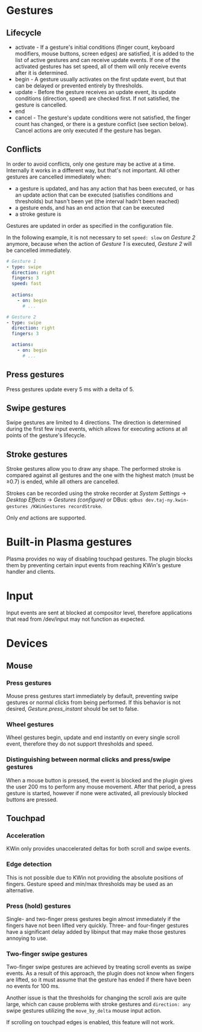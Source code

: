 # Gestures
## Lifecycle
- activate - If a gesture's initial conditions (finger count, keyboard modifiers, mouse buttons, screen edges) are satisfied, it is added to the list of active gestures and can receive update events. If one of the activated gestures has set speed, all of them will only receive events after it is determined.
- begin - A gesture usually activates on the first update event, but that can be delayed or prevented entirely by thresholds.
- update - Before the gesture receives an update event, its update conditions (direction, speed) are checked first. If not satisfied, the gesture is cancelled.
- end
- cancel - The gesture's update conditions were not satisfied, the finger count has changed, or there is a gesture conflict (see section below). Cancel actions are only executed if the gesture has began.

## Conflicts
In order to avoid conflicts, only one gesture may be active at a time. Internally it works in a different way, but that's not important. All other gestures are cancelled immediately when:
- a gesture is updated, and has any action that has been executed, or has an update action that can be executed (satisfies conditions and thresholds) but hasn't been yet (the interval hadn't been reached)
- a gesture ends, and has an end action that can be executed
- a stroke gesture is 

Gestures are updated in order as specified in the configuration file.

In the following example, it is not necessary to set ``speed: slow`` on *Gesture 2* anymore, because when the action of *Gesture 1* is executed, *Gesture 2* will be cancelled immediately.
```yaml
# Gesture 1
- type: swipe
  direction: right
  fingers: 3
  speed: fast
  
  actions:
    - on: begin
      # ...

# Gesture 2
- type: swipe
  direction: right
  fingers: 3

  actions:
    - on: begin
      # ...
```

## Press gestures
Press gestures update every 5 ms with a delta of 5.

## Swipe gestures
Swipe gestures are limited to 4 directions. The direction is determined during the first few input events, which allows for executing actions at all points of the gesture's lifecycle.

## Stroke gestures
Stroke gestures allow you to draw any shape. The performed stroke is compared against all gestures and the one with the highest match (must be ≥0.7) is ended, while all others are cancelled. 

Strokes can be recorded using the stroke recorder at *System Settings* -> *Desktop Effects* -> *Gestures (configure)* or DBus: ``qdbus dev.taj-ny.kwin-gestures /KWinGestures recordStroke``.

Only *end* actions are supported.

# Built-in Plasma gestures
Plasma provides no way of disabling touchpad gestures. The plugin blocks them by preventing certain input events from reaching KWin's gesture handler and clients.

# Input
Input events are sent at blocked at compositor level, therefore applications that read from /dev/input may not function as expected.  

# Devices
## Mouse
### Press gestures
Mouse press gestures start immediately by default, preventing swipe gestures or normal clicks from being performed. If this behavior is not desired, *Gesture.press_instant* should be set to false.

### Wheel gestures
Wheel gestures begin, update and end instantly on every single scroll event, therefore they do not support thresholds and speed.

### Distinguishing between normal clicks and press/swipe gestures
When a mouse button is pressed, the event is blocked and the plugin gives the user 200 ms to perform any mouse movement. After that period, a press gesture is started, however if none were activated, all previously blocked buttons are pressed.

## Touchpad
### Acceleration
KWin only provides unaccelerated deltas for both scroll and swipe events.

### Edge detection
This is not possible due to KWin not providing the absolute positions of fingers. Gesture speed and min/max thresholds may be used as an alternative.

### Press (hold) gestures
Single- and two-finger press gestures begin almost immediately if the fingers have not been lifted very quickly. Three- and four-finger gestures have a significant delay added by libinput that may make those gestures annoying to use.

### Two-finger swipe gestures
Two-finger swipe gestures are achieved by treating scroll events as swipe events. As a result of this approach, the plugin does not know when fingers are lifted, so it must assume that the gesture has ended if there have been no events for 100 ms.

Another issue is that the thresholds for changing the scroll axis are quite large, which can cause problems with stroke gestures and ``direction: any`` swipe gestures utilizing the ``move_by_delta`` mouse input action.

If scrolling on touchpad edges is enabled, this feature will not work.